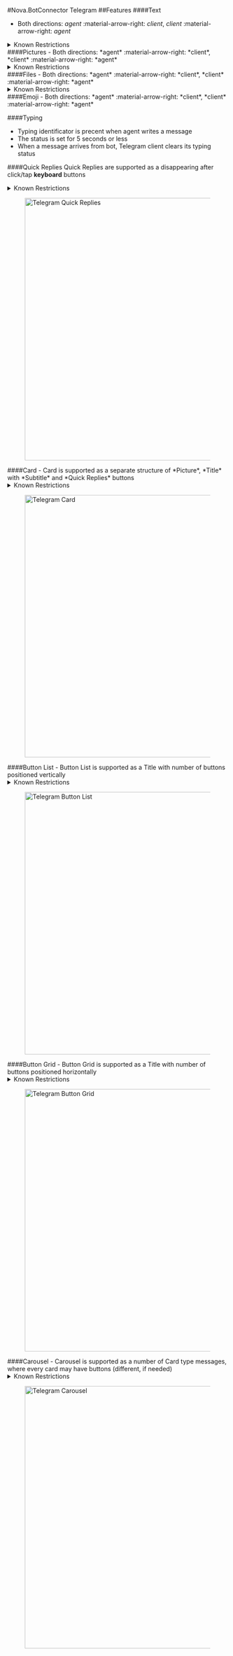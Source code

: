 #Nova.BotConnector Telegram
##Features
####Text
- Both directions: *agent* :material-arrow-right: *client*, *client* :material-arrow-right: *agent*

<details><summary>Known Restrictions</summary>
<p>
```
• Text character limit: 4096 UTF
```
</p>
</details>
####Pictures
- Both directions: *agent* :material-arrow-right: *client*, *client* :material-arrow-right: *agent*

<details><summary>Known Restrictions</summary>
<p>
```
• Picture size limit is: 25 MB
• Picture formats: jpeg, jpg, png, gif (only if type:"ANIMATION")
• Description text: character limit 200
```
</p>
</details>
####Files
- Both directions: *agent* :material-arrow-right: *client*, *client* :material-arrow-right: *agent*

<details><summary>Known Restrictions</summary>
<p>
```
• File (including video) size limit is: 2 GB
• Video formats: any
```
</p>
</details>
####Emoji
- Both directions: *agent* :material-arrow-right: *client*, *client* :material-arrow-right: *agent*

####Typing
- Typing identificator is precent when agent writes a message
- The status is set for 5 seconds or less 
- When a message arrives from bot, Telegram client clears its typing status

####Quick Replies
Quick Replies are supported as a disappearing after click/tap **keyboard** buttons
<details><summary>Known Restrictions</summary>
<p>
```
• Type: Keyboard
• Maximum label (buttons text) length 75 characters
• Maximum content length 3000 characters
• Maximum 5 buttons per row
• Maximum 49 rows
```
</p>
</details>
<figure> <img src="/novadocs/components/botconnector/examples/TelegramConnectorQuickReplies.png" title="Telegram Quick Replies" width="600" height"500"> </a> </figure>
####Card
- Card is supported as a separate structure of *Picture*, *Title* with *Subtitle* and *Quick Replies* buttons
<details><summary>Known Restrictions</summary>
<p>
```
• Type: Keyboard
• Title and Subtitle are written in separate from picture message
• Maximum label (buttons text) length 75 characters
• Maximum content length 3000 characters
• Maximum 5 buttons per row
• Maximum 49 rows
```
</p>
</details>
<figure> <img src="/novadocs/components/botconnector/examples/TelegramConnectorCard.png" title="Telegram Card" width="600" height"500"> </a> </figure>
####Button List
- Button List is supported as a Title with number of buttons positioned vertically 
<details><summary>Known Restrictions</summary>
<p>
```
• Type: Inline Keyboard
• Content: maximum of 4096 characters
• Maximum 100 button rows
```
</p>
</details>
<figure> <img src="/novadocs/components/botconnector/examples/TelegramConnectorButtonlist.png" title="Telegram Button List" width="600" height"500"> </a> </figure>
####Button Grid
- Button Grid is supported as a Title with number of buttons positioned horizontally 
<details><summary>Known Restrictions</summary>
<p>
```
• Type: Inline Keyboard
• Content: maximum of 4096 characters
• Maximum 8 buttons per row
```
</p>
</details>
<figure> <img src="/novadocs/components/botconnector/examples/TelegramConnectorButtongrid.png" title="Telegram Button Grid" width="600" height"500"> </a> </figure>
####Carousel
- Carousel is supported as a number of Card type messages, where every card may have buttons (different, if needed)
<details><summary>Known Restrictions</summary>
<p>
```
• Picture size limit is: 25 MB
• Picture formats: jpeg, jpg, png
• Maximum 3 buttons under every card
```
</p>
</details>
<figure> <img src="/novadocs/components/botconnector/examples/TelegramConnectorCarousel.png" title="Telegram Carousel" width="600" height"500"> </a> </figure>